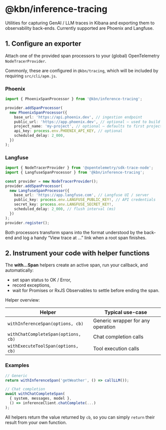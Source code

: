 # @kbn/inference-tracing

Utilities for capturing GenAI / LLM traces in Kibana and exporting them to observability back-ends. Currently supported are Phoenix and Langfuse.

## 1. Configure an exporter

Attach one of the provided span processors to your (global) OpenTelemetry `NodeTracerProvider`.

Commonly, these are configured in `@kbn/tracing`, which will be included by requiring `src/cli/apm.js`.

### Phoenix

```ts
import { PhoenixSpanProcessor } from '@kbn/inference-tracing';

provider.addSpanProcessor(
  new PhoenixSpanProcessor({
    base_url: 'https://api.phoenix.dev', // ingestion endpoint
    public_url: 'https://app.phoenix.dev', // optional – used to build UI links
    project_name: 'my-project', // optional – defaults to first project
    api_key: process.env.PHOENIX_API_KEY, // optional
    scheduled_delay: 2_000,
  })
);
```

### Langfuse

```ts
import { NodeTracerProvider } from '@opentelemetry/sdk-trace-node';
import { LangfuseSpanProcessor } from '@kbn/inference-tracing';

const provider = new NodeTracerProvider();
provider.addSpanProcessor(
  new LangfuseSpanProcessor({
    base_url: 'https://app.langfuse.com', // Langfuse UI / server
    public_key: process.env.LANGFUSE_PUBLIC_KEY!, // API credentials
    secret_key: process.env.LANGFUSE_SECRET_KEY!,
    scheduled_delay: 2_000, // flush interval (ms)
  })
);
provider.register();
```

Both processors transform spans into the format understood by the back-end and log a handy “View trace at ...” link when a root span finishes.

## 2. Instrument your code with helper functions

The **with...Span** helpers create an active span, run your callback, and automatically:

- set span status to OK / Error,
- record exceptions,
- wait for Promises or RxJS Observables to settle before ending the span.

Helper overview:

| Helper                              | Typical use-case                  |
| ----------------------------------- | --------------------------------- |
| `withInferenceSpan(options, cb)`    | Generic wrapper for any operation |
| `withChatCompleteSpan(options, cb)` | Chat completion calls             |
| `withExecuteToolSpan(options, cb)`  | Tool execution calls              |

### Examples

```ts
// Generic
return withInferenceSpan('getWeather', () => callLLM());

// Chat completion
await withChatCompleteSpan(
  { system, messages, model },
  () => inferenceClient.chatComplete(...)
);
```

All helpers return the value returned by `cb`, so you can simply `return` their result from your own function.
